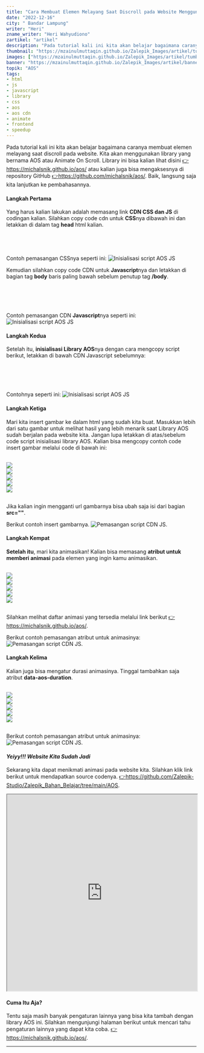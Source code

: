 ```yaml
---
title: "Cara Membuat Elemen Melayang Saat Discroll pada Website Menggunakan Library AOS"
date: "2022-12-16"
city: " Bandar Lampung"
writer: "Heri"
zname_writer: "Heri Wahyudiono"
zartikel: "artikel"
description: "Pada tutorial kali ini kita akan belajar bagaimana caranya membuat elemen melayang saat discroll pada website. Kita akan menggunakan library yang bernama AOS atau Animate On Scroll. Library ini bisa kalian lihat disini"
thumbnail: "https://mzainulmuttaqin.github.io/Zalepik_Images/artikel/tumbnail/zalepik_thumbnail_CARA__MEMBUAT_ELEMEN_MELAYANG_SAAT_DISCROLL_PADA_WEBSITE_MENGGUNAKAN_LIBRARY_AOS.png"
images: ["https://mzainulmuttaqin.github.io/Zalepik_Images/artikel/tumbnail/zalepik_thumbnail_CARA__MEMBUAT_ELEMEN_MELAYANG_SAAT_DISCROLL_PADA_WEBSITE_MENGGUNAKAN_LIBRARY_AOS.png"]
banner: "https://mzainulmuttaqin.github.io/Zalepik_Images/artikel/banner/zalepik_banner_CARA__MEMBUAT_ELEMEN_MELAYANG_SAAT_DISCROLL_PADA_WEBSITE_MENGGUNAKAN_LIBRARY_AOS.png.png"
topik: "AOS"
tags: 
- html
- js
- javascript
- library
- css
- aos
- aos cdn
- animate
- frontend
- speedup
---
```


Pada tutorial kali ini kita akan belajar bagaimana caranya membuat elemen melayang saat discroll pada website. Kita akan menggunakan library yang bernama AOS atau Animate On Scroll. Library ini bisa kalian lihat disini <a class="text-blue-600 italic" href="https://michalsnik.github.io/aos/" target="_blank">👉https://michalsnik.github.io/aos/</a> atau kalian juga bisa mengaksesnya di repository GitHub <a class="text-blue-600 italic" href="https://github.com/michalsnik/aos/" target="_blank">👉https://github.com/michalsnik/aos/</a>. Baik, langsung saja kita lanjutkan ke pembahasannya.

<div class="zbarisbaru"></div>

#### Langkah Pertama
Yang harus kalian lakukan adalah memasang link **CDN CSS dan JS** di codingan kalian. Silahkan copy code cdn untuk **CSS**nya dibawah ini dan letakkan di dalam tag **head** html kalian.
<pre class="language-css">
    <code class="language-css">
<link href="https://unpkg.com/aos@2.3.1/dist/aos.css" rel="stylesheet">
    </code>
</pre>
Contoh pemasangan CSSnya seperti ini:
<img class="" src="https://mzainulmuttaqin.github.io/Zalepik_Images/artikel/Screenshot_126.png" alt="Inisialisasi script AOS JS">

<div class="zbarisbaru"></div>
<div class="zbarisbaru"></div>
<div class="zbarisbaru"></div>

Kemudian silahkan copy code CDN untuk **Javascript**nya dan letakkan di bagian tag **body** baris paling bawah sebelum penutup tag **/body**.
<pre class="language-javascript">
  <code class="language-javascript">
<script src="https://unpkg.com/aos@2.3.1/dist/aos.js"></script>
  </code>
</pre>

Contoh pemasangan CDN **Javascript**nya seperti ini:
<img class="" src="https://mzainulmuttaqin.github.io/Zalepik_Images/artikel/Screenshot_127.png" alt="Inisialisasi script AOS JS">

<div class="zbarisbaru"></div>

#### Langkah Kedua
Setelah itu, **inisialisasi Library AOS**nya dengan cara mengcopy script berikut, letakkan di bawah CDN Javascript sebelumnya:

<pre class="language-javascript">
  <code class="language-javascript">
<script>
  AOS.init();
</script>
  </code>
</pre>

Contohnya seperti ini:
<img class="zwidthfull" src="https://mzainulmuttaqin.github.io/Zalepik_Images/artikel/Screenshot_128.png" alt="Inisialisasi script AOS JS">

<div class="zbarisbaru"></div>

#### Langkah Ketiga
Mari kita insert gambar ke dalam html yang sudah kita buat. Masukkan lebih dari satu gambar untuk melihat hasil yang lebih menarik saat Library AOS sudah berjalan pada website kita. Jangan lupa letakkan di atas/sebelum code script inisialisasi library AOS. Kalian bisa mengcopy contoh code insert gambar melalui code di bawah ini:

<pre class="language-html">
  <code class="language-html">
<img src="https://mzainulmuttaqin.github.io/Zalepik_Images/portfolio/zalepik_portfolio_Zalepik_Website1.png">
<img src="https://mzainulmuttaqin.github.io/Zalepik_Images/portfolio/zalepik_portfolio_zhop_sm.png">
<img src="https://mzainulmuttaqin.github.io/Zalepik_Images/portfolio/zalepik_portfolio_dribbble_invite_inspire_by...png">
<img src="https://mzainulmuttaqin.github.io/Zalepik_Images/portfolio/zalepik_porfolio_4.png">
<img src="https://mzainulmuttaqin.github.io/Zalepik_Images/portfolio/zalepik_portfolio_All_Gimpscape_Banner.png">
  </code>
</pre>

Jika kalian ingin mengganti url gambarnya bisa ubah saja isi dari bagian **src=""**.

<div class="zbarisbaru"></div>

Berikut contoh insert gambarnya.
<img class="zwidthfull" src="https://mzainulmuttaqin.github.io/Zalepik_Images/artikel/Screenshot_129.png" alt="Pemasangan script CDN JS.">

<div class="zbarisbaru"></div>

#### Langkah Kempat
**Setelah itu**, mari kita animasikan! Kalian bisa memasang **atribut untuk memberi animasi** pada elemen yang ingin kamu animasikan.
<pre class="language-html">
  <code class="language-html">
<img data-aos="fade-up" src="https://mzainulmuttaqin.github.io/Zalepik_Images/portfolio/zalepik_portfolio_Zalepik_Website1.png">
<img data-aos="fade-down" src="https://mzainulmuttaqin.github.io/Zalepik_Images/portfolio/zalepik_portfolio_zhop_sm.png">
<img data-aos="fade-right" src="https://mzainulmuttaqin.github.io/Zalepik_Images/portfolio/zalepik_portfolio_dribbble_invite_inspire_by...png">
<img data-aos="fade-up-left" src="https://mzainulmuttaqin.github.io/Zalepik_Images/portfolio/zalepik_porfolio_4.png">
<img data-aos="fade-up-right" src="https://mzainulmuttaqin.github.io/Zalepik_Images/portfolio/zalepik_portfolio_All_Gimpscape_Banner.png">
  </code>
</pre>
Silahkan melihat daftar animasi yang tersedia melalui link berikut <a class="text-blue-600 italic" href="https://michalsnik.github.io/aos/" target="_blank">👉https://michalsnik.github.io/aos/</a>.

<div class="zbarisbaru"></div>

Berikut contoh pemasangan atribut untuk animasinya:
<img class="zwidthfull" src="https://mzainulmuttaqin.github.io/Zalepik_Images/artikel/Screenshot_130.png" alt="Pemasangan script CDN JS.">


<div class="zbarisbaru"></div>

#### Langkah Kelima
Kalian juga bisa mengatur durasi animasinya. Tinggal tambahkan saja atribut **data-aos-duration**.
<pre class="language-html">
  <code class="language-html">
<img data-aos="fade-up" data-aos-duration="500" src="https://mzainulmuttaqin.github.io/Zalepik_Images/portfolio/zalepik_portfolio_Zalepik_Website1.png">
<img data-aos="fade-down" data-aos-duration="500" src="https://mzainulmuttaqin.github.io/Zalepik_Images/portfolio/zalepik_portfolio_zhop_sm.png">
<img data-aos="fade-right" data-aos-duration="500" src="https://mzainulmuttaqin.github.io/Zalepik_Images/portfolio/zalepik_portfolio_dribbble_invite_inspire_by...png">
<img data-aos="fade-up-left" data-aos-duration="500" src="https://mzainulmuttaqin.github.io/Zalepik_Images/portfolio/zalepik_porfolio_4.png">
<img data-aos="fade-up-right" data-aos-duration="500" src="https://mzainulmuttaqin.github.io/Zalepik_Images/portfolio/zalepik_portfolio_All_Gimpscape_Banner.png">
  </code>
</pre>


<div class="zbarisbaru"></div>
<div class="zbarisbaru"></div>

Berikut contoh pemasangan atribut untuk animasinya:
<img class="" src="https://mzainulmuttaqin.github.io/Zalepik_Images/artikel/Screenshot_131.png" alt="Pemasangan script CDN JS.">

<div class="zbarisbaru"></div>
<div class="zbarisbaru"></div>

#### *Yeiyy!!! Website Kita Sudah Jadi*
Sekarang kita dapat menikmati animasi pada website kita. Silahkan klik link berikut untuk mendapatkan source codenya. <a class="text-blue-600 italic" href="https://github.com/Zalepik-Studio/Zalepik_Bahan_Belajar/tree/main/AOS" target="_blank">👉https://github.com/Zalepik-Studio/Zalepik_Bahan_Belajar/tree/main/AOS</a>.
<iframe src="https://zalepik-studio.github.io/Zalepik_Bahan_Belajar/AOS/aos.html" width="100%" height="520px">
</iframe>

#### Cuma Itu Aja?
Tentu saja masih banyak pengaturan lainnya yang bisa kita tambah dengan library AOS ini. Silahkan mengunjungi halaman berikut untuk mencari tahu pengaturan lainnya yang dapat kita coba. <a class="text-blue-600 italic" href="https://michalsnik.github.io/aos/" target="_blank">👉https://michalsnik.github.io/aos/</a>.


<div class="zbarisbaru"></div>
<div class="zbarisbaru"></div>

---